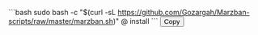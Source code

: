\`\`\`bash
sudo bash -c "$(curl -sL https://github.com/Gozargah/Marzban-scripts/raw/master/marzban.sh)" @ install
\`\`\`
<button onclick="copyToClipboard()">Copy</button>

<script>
function copyToClipboard() {
  var copyText = document.querySelector("code").textContent;
  navigator.clipboard.writeText(copyText).then(function() {
    alert('Copied to clipboard');
  }, function(err) {
    alert('Failed to copy');
  });
}
</script>
